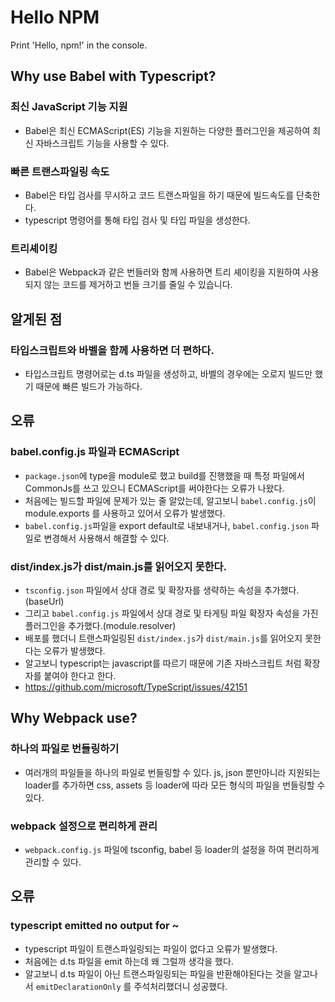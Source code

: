 # Hello NPM

Print 'Hello, npm!' in the console.

## Why use Babel with Typescript?
### 최신 JavaScript 기능 지원
- Babel은 최신 ECMAScript(ES) 기능을 지원하는 다양한 플러그인을 제공하여 최신 자바스크립트 기능을 사용할 수 있다.

### 빠른 트랜스파일링 속도
- Babel은 타입 검사를 무시하고 코드 트랜스파일을 하기 때문에 빌드속도를 단축한다.
- typescript 명령어를 통해 타입 검사 및 타입 파일을 생성한다.

### 트리셰이킹
- Babel은 Webpack과 같은 번들러와 함께 사용하면 트리 셰이킹을 지원하여 사용되지 않는 코드를 제거하고 번들 크기를 줄일 수 있습니다.

## 알게된 점
### 타입스크립트와 바벨을 함께 사용하면 더 편하다.
- 타입스크립트 명령어로는 d.ts 파일을 생성하고, 바벨의 경우에는 오로지 빌드만 했기 때문에 빠른 빌드가 가능하다.

## 오류
### babel.config.js 파일과 ECMAScript
- `package.json`에 type을 module로 했고 build를 진행했을 때 특정 파일에서 CommonJs를 쓰고 있으니 ECMAScript를 써야한다는 오류가 나왔다.
- 처음에는 빌드할 파일에 문제가 있는 줄 알았는데, 알고보니 `babel.config.js`이 module.exports 를 사용하고 있어서 오류가 발생했다.
- `babel.config.js`파일을 export default로 내보내거나, `babel.config.json` 파일로 변경해서 사용해서 해결할 수 있다.

### dist/index.js가 dist/main.js를 읽어오지 못한다.
- `tsconfig.json` 파일에서 상대 경로 및 확장자를 생략하는 속성을 추가했다.(baseUrl) 
- 그리고 `babel.config.js` 파일에서 상대 경로 및 타게팅 파일 확장자 속성을 가진 플러그인을 추가했다.(module.resolver)
- 배포를 했더니 트랜스파일링된 `dist/index.js`가 `dist/main.js`를 읽어오지 못한다는 오류가 발생했다.
- 알고보니 typescript는 javascript를 따르기 때문에 기존 자바스크립트 처럼 확장자를 붙여야 한다고 한다.
- https://github.com/microsoft/TypeScript/issues/42151

## Why Webpack use?
### 하나의 파일로 번들링하기
- 여러개의 파일들을 하나의 파일로 번들링할 수 있다. js, json 뿐만아니라 지원되는 loader를 추가하면 css, assets 등 loader에 따라 모든 형식의 파일을 번들링할 수 있다.

### webpack 설정으로 편리하게 관리
- `webpack.config.js` 파일에 tsconfig, babel 등 loader의 설정을 하여 편리하게 관리할 수 있다.


## 오류
### typescript emitted no output for ~
- typescript 파일이 트랜스파일링되는 파일이 없다고 오류가 발생했다.
- 처음에는 d.ts 파일을 emit 하는데 왜 그럴까 생각을 했다.
- 알고보니 d.ts 파일이 아닌 트랜스파일링되는 파일을 반환해야된다는 것을 알고나서 `emitDeclarationOnly` 를 주석처리했더니 성공했다.